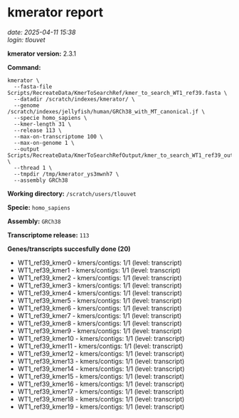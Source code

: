 # kmerator report
*date: 2025-04-11 15:38*  
*login: tlouvet*

**kmerator version:** 2.3.1

**Command:**

```
kmerator \
  --fasta-file Scripts/RecreateData/KmerToSearchRef/kmer_to_search_WT1_ref39.fasta \
  --datadir /scratch/indexes/kmerator/ \
  --genome /scratch/indexes/jellyfish/human/GRCh38_with_MT_canonical.jf \
  --specie homo_sapiens \
  --kmer-length 31 \
  --release 113 \
  --max-on-transcriptome 100 \
  --max-on-genome 1 \
  --output Scripts/RecreateData/KmerToSearchRefOutput/kmer_to_search_WT1_ref39_output \
  --thread 1 \
  --tmpdir /tmp/kmerator_ys3mwnh7 \
  --assembly GRCh38
```

**Working directory:** `/scratch/users/tlouvet`

**Specie:** `homo_sapiens`

**Assembly:** `GRCh38`

**Transcriptome release:** `113`

**Genes/transcripts succesfully done (20)**

- WT1_ref39_kmer0 - kmers/contigs: 1/1 (level: transcript)
- WT1_ref39_kmer1 - kmers/contigs: 1/1 (level: transcript)
- WT1_ref39_kmer2 - kmers/contigs: 1/1 (level: transcript)
- WT1_ref39_kmer3 - kmers/contigs: 1/1 (level: transcript)
- WT1_ref39_kmer4 - kmers/contigs: 1/1 (level: transcript)
- WT1_ref39_kmer5 - kmers/contigs: 1/1 (level: transcript)
- WT1_ref39_kmer6 - kmers/contigs: 1/1 (level: transcript)
- WT1_ref39_kmer7 - kmers/contigs: 1/1 (level: transcript)
- WT1_ref39_kmer8 - kmers/contigs: 1/1 (level: transcript)
- WT1_ref39_kmer9 - kmers/contigs: 1/1 (level: transcript)
- WT1_ref39_kmer10 - kmers/contigs: 1/1 (level: transcript)
- WT1_ref39_kmer11 - kmers/contigs: 1/1 (level: transcript)
- WT1_ref39_kmer12 - kmers/contigs: 1/1 (level: transcript)
- WT1_ref39_kmer13 - kmers/contigs: 1/1 (level: transcript)
- WT1_ref39_kmer14 - kmers/contigs: 1/1 (level: transcript)
- WT1_ref39_kmer15 - kmers/contigs: 1/1 (level: transcript)
- WT1_ref39_kmer16 - kmers/contigs: 1/1 (level: transcript)
- WT1_ref39_kmer17 - kmers/contigs: 1/1 (level: transcript)
- WT1_ref39_kmer18 - kmers/contigs: 1/1 (level: transcript)
- WT1_ref39_kmer19 - kmers/contigs: 1/1 (level: transcript)
